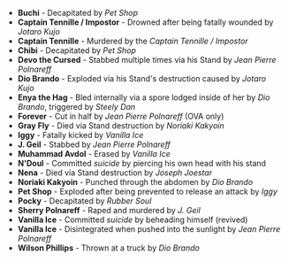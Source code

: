 - **Buchi** - Decapitated by _Pet Shop_
- **Captain Tennille / Impostor** - Drowned after being fatally wounded by _Jotaro Kujo_
- **Captain Tennille** - Murdered by the _Captain Tennille / Impostor_
- **Chibi** - Decapitated by _Pet Shop_
- **Devo the Cursed** - Stabbed multiple times via his Stand by _Jean Pierre Polnareff_
- **Dio Brando** - Exploded via his Stand's destruction caused by _Jotaro Kujo_
- **Enya the Hag** - Bled internally via a spore lodged inside of her by _Dio Brando_, triggered by _Steely Dan_
- **Forever** - Cut in half by _Jean Pierre Polnareff_ (OVA only)
- **Gray Fly** - Died via Stand destruction by _Noriaki Kakyoin_
- **Iggy** - Fatally kicked by _Vanilla Ice_
- **J. Geil** - Stabbed by _Jean Pierre Polnareff_
- **Muhammad Avdol** - Erased by _Vanilla Ice_
- **N'Doul** - Committed _suicide_ by piercing his own head with his stand
- **Nena** - Died via Stand destruction by _Joseph Joestar_
- **Noriaki Kakyoin** - Punched through the abdomen by _Dio Brando_
- **Pet Shop** - Exploded after being prevented to release an attack by _Iggy_
- **Pocky** - Decapitated by _Rubber Soul_
- **Sherry Polnareff** - Raped and murdered by _J. Geil_
- **Vanilla Ice** - Committed _suicide_ by beheading himself (revived)
- **Vanilla Ice** - Disintegrated when pushed into the sunlight by _Jean Pierre Polnareff_
- **Wilson Phillips** - Thrown at a truck by _Dio Brando_